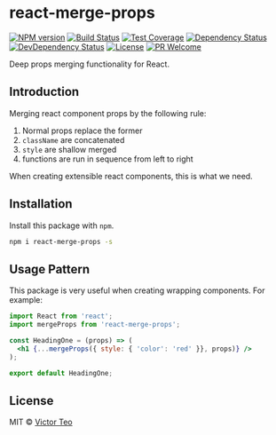react-merge-props
==============
[![NPM version][npm-image]][npm-url]
[![Build Status][github-ci-image]][github-ci-url]
[![Test Coverage][cov-image]][cov-url]
[![Dependency Status][daviddm-image]][daviddm-url]
[![DevDependency Status][daviddm-image-dev]][daviddm-url-dev]
[![License][license-image]][license-url]
[![PR Welcome][pr-image]][pr-url]

Deep props merging functionality for React.

## Introduction

Merging react component props by the following rule:

1. Normal props replace the former
2. `className` are concatenated
3. `style` are shallow merged
4. functions are run in sequence from left to right

When creating extensible react components, this is what we need.

## Installation

Install this package with `npm`.

```bash
npm i react-merge-props -s
```

## Usage Pattern

This package is very useful when creating wrapping components. For example:

```jsx
import React from 'react';
import mergeProps from 'react-merge-props';

const HeadingOne = (props) => (
  <h1 {...mergeProps({ style: { 'color': 'red' }}, props)} />
);

export default HeadingOne;
```

## License

MIT © [Victor Teo][license-url]

[npm-image]: https://img.shields.io/npm/v/react-merge-props.svg?style=flat-square&color=ff69b4&logo=react
[npm-url]: https://npmjs.org/package/react-merge-props
[github-ci-image]: https://img.shields.io/github/actions/workflow/status/victorteokw/react-merge-props/CI.svg?style=flat-square&color=blue&logo=travis
[github-ci-url]: https://github.com/victorteokw/react-merge-props/actions/
[cov-image]: https://img.shields.io/codecov/c/github/victorteokw/react-merge-props/master.svg?style=flat-square&logo=codecov
[cov-url]: https://codecov.io/gh/victorteokw/react-merge-props
[daviddm-image]: https://img.shields.io/david/victorteokw/react-merge-props.svg?style=flat-square
[daviddm-url]: https://david-dm.org/victorteokw/react-merge-props
[daviddm-image-dev]: https://img.shields.io/david/dev/victorteokw/react-merge-props.svg?style=flat-square
[daviddm-url-dev]: https://david-dm.org/victorteokw/react-merge-props?type=dev
[license-image]: https://img.shields.io/github/license/victorteokw/react-merge-props.svg?style=flat-square
[license-url]: https://github.com/victorteokw/react-merge-props/blob/master/LICENSE
[pr-image]: https://img.shields.io/badge/PRs-welcome-brightgreen.svg?style=flat-square
[pr-url]: https://github.com/victorteokw/react-merge-props/blob/master/CONTRIBUTING.md
